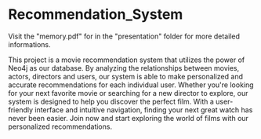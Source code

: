 # Recommendation_System

Visit the "memory.pdf" for in the "presentation" folder for more detailed informations.

This project is a movie recommendation system that utilizes the power of Neo4j as our database. By analyzing the relationships between movies, actors, directors and users, our system is able to make personalized and accurate recommendations for each individual user. Whether you're looking for your next favorite movie or searching for a new director to explore, our system is designed to help you discover the perfect film. With a user-friendly interface and intuitive navigation, finding your next great watch has never been easier. Join now and start exploring the world of films with our personalized recommendations.
